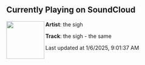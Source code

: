 ## Currently Playing on SoundCloud

[<img align="left" width="100" src="https://i1.sndcdn.com/artworks-2sph67NvIyljy1qJ-UVqG6w-t500x500.png">](https://soundcloud.com/remghost/the-sigh-the-same)

**Artist**: the sigh 

**Track**: the sigh - the same

Last updated at 1/6/2025, 9:01:37 AM
